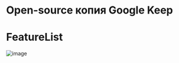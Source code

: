 # Open-source копия Google Keep 

# FeatureList

![image](https://github.com/user-attachments/assets/c7d5bcc3-d3df-4f28-b3d0-b365541daffb)
